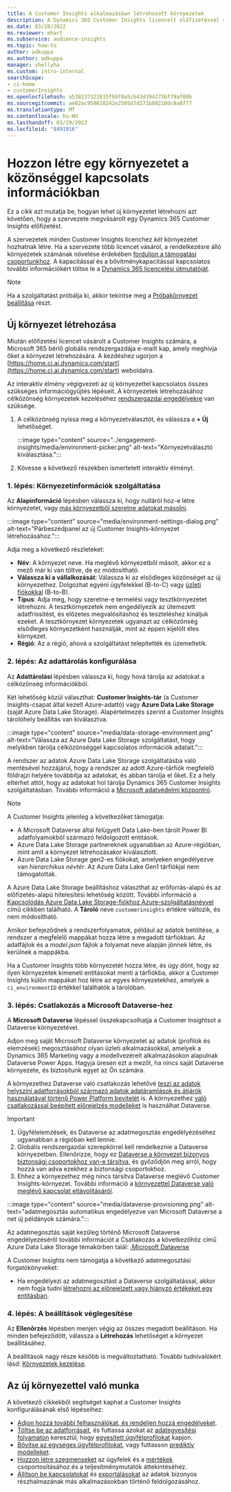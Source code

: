 ```yaml
---
title: A Customer Insights alkalmazásban létrehozott környezetek
description: A Dynamics 365 Customer Insights licencelt előfizetéssel rendelkező környezetek létrehozására vonatkozó lépések.
ms.date: 03/28/2022
ms.reviewer: mhart
ms.subservice: audience-insights
ms.topic: how-to
author: adkuppa
ms.author: adkuppa
manager: shellyha
ms.custom: intro-internal
searchScope:
- ci-home
- customerInsights
ms.openlocfilehash: a538237322615f69f0a5cb43d394275bf79af00b
ms.sourcegitcommit: ae02ac950810242e2505d7d371b80210dc8a0777
ms.translationtype: MT
ms.contentlocale: hu-HU
ms.lasthandoff: 03/29/2022
ms.locfileid: "8491916"
---
```

# <a name="create-an-environment-in-audience-insights"></a>Hozzon létre egy környezetet a közönséggel kapcsolats információkban

Ez a cikk azt mutatja be, hogyan lehet új környezetet létrehozni azt követően, hogy a szervezete megvásárolt egy Dynamics 365 Customer Insights előfizetést. 

A szervezetek minden Customer Insights licenchez *két* környezetet hozhatnak létre. Ha a szervezete több licencet vásárol, a rendelkezésre álló környezetek számának növelése érdekében [forduljon a támogatási csoportunkhoz](https://go.microsoft.com/fwlink/?linkid=2079641). A kapacitással és a bővítménykapacitással kapcsolatos további információkért töltse le a [Dynamics 365 licencelési útmutatóját](https://go.microsoft.com/fwlink/?LinkId=866544).

> [!NOTE]
> Ha a szolgáltatást próbálja ki, akkor tekintse meg a [Próbakörnyezet beállítása](../trial-signup.md) részt.

## <a name="create-a-new-environment"></a>Új környezet létrehozása

Miután előfizetési licencet vásárolt a Customer Insights számára, a Microsoft 365 bérlő globális rendszergazdája e-mailt kap, amely meghívja őket a környezet létrehozására. A kezdéshez ugorjon a [https://home.ci.ai.dynamics.com/start](https://home.ci.ai.dynamics.com/start) weboldalra. 

Az interaktív élmény végigvezeti az új környezettel kapcsolatos összes szükséges információgyűjtés lépéseit. A környezetek létrehozásához célközönség környezetek kezeléséhez [rendszergazdai engedélyekre](permissions.md) van szüksége.

1. A célközönség nyissa meg a környezetválasztót, és válassza a **+ Új** lehetőséget.
  
   :::image type="content" source="../engagement-insights/media/environment-picker.png" alt-text="Környezetválasztó kiválasztása.":::

1. Kövesse a következő részekben ismertetett interaktív élményt.

### <a name="step-1-provide-environment-information"></a>1. lépés: Környezetinformációk szolgáltatása

Az **Alapinformáció** lépésben válassza ki, hogy nulláról hoz-e létre környezetet, vagy [más környezetből szeretne adatokat másolni](manage-environments.md#copy-the-environment-configuration).

   :::image type="content" source="media/environment-settings-dialog.png" alt-text="Párbeszédpanel az új Customer Insights-környezet létrehozásához.":::

Adja meg a következő részleteket:
   - **Név**: A környezet neve. Ha meglévő környezetből másolt, akkor ez a mező már ki van töltve, de ez módosítható.
   - **Válassza ki a vállalkozását**: Válassza ki az elsődleges közönséget az új környezethez. Dolgozhat egyéni ügyfelekkel (B-to-C) vagy [üzleti fiókokkal](work-with-business-accounts.md) (B-to-B).
   - **Típus**: Adja meg, hogy szeretne-e termelési vagy tesztkörnyezetet létrehozni. A tesztkörnyezetek nem engedélyezik az ütemezett adatfrissítést, és előzetes megvalósításhoz és teszteléshez kínáljuk ezeket. A tesztkörnyezet környezetek ugyanazt az célközönség elsődleges környezetként használják, mint az éppen kijelölt éles környezet.
   - **Régió**: Az a régió, ahová a szolgáltatást telepítették és üzemeltetik.

### <a name="step-2-configure-data-storage"></a>2. lépés: Az adattárolás konfigurálása

Az **Adattárolási** lépésben válassza ki, hogy hová tárolja az adatokat a célközönség információkból.

Két lehetőség közül választhat: **Customer Insights-tár** (a Customer Insights-csapat által kezelt Azure-adattó) vagy **Azure Data Lake Storage** (saját Azure Data Lake Storage). Alapértelmezés szerint a Customer Insights tárolóhely beállítás van kiválasztva.

:::image type="content" source="media/data-storage-environment.png" alt-text="Válassza az Azure Data Lake Storage szolgáltatást, hogy melyikben tárolja célközönséggel kapcsolatos információk adatait.":::

A rendszer az adatok Azure Data Lake Storage szolgáltatásba való mentésével hozzájárul, hogy a rendszer az adott Azure-tárfiók megfelelő földrajzi helyére továbbítja az adatokat, és abban tárolja el őket. Ez a hely eltérhet attól, hogy az adatokat hol tárolja Dynamics 365 Customer Insights szolgáltatásban. További információ a [Microsoft adatvédelmi központró](https://www.microsoft.com/trust-center).

> [!NOTE]
> A Customer Insights jelenleg a következőket támogatja:
> - A Microsoft Dataverse által felügyelt Data Lake-ben tárolt Power BI adatfolyamokból származó feldolgozott entitások.  
> - Azure Data Lake Storage partnereknek ugyanabban az Azure-régióban, mint amit a környezet létrehozásakor kiválasztott.
> - Azure Data Lake Storage gen2-es fiókokat, amelyeken engedélyezve van *hierarchikus névtér*. Az Azure Data Lake Gen1 tárfiókjai nem támogatottak.

A Azure Data Lake Storage beállításhoz választhat az erőforrás-alapú és az előfizetés-alapú hitelesítési lehetőség között. További információ a [Kapcsolódás Azure Data Lake Storage-fiókhoz Azure-szolgáltatásnévvel](connect-service-principal.md) című cikkben található. A **Tároló** neve `customerinsights` értékre változik, és nem módosítható.

Amikor befejeződnek a rendszerfolyamatok, például az adatok betöltése, a rendszer a megfelelő mappákat hozza létre a megadott tárfiókban. Az adatfájlok és a *model.json* fájlok a folyamat neve alapján jönnek létre, és kerülnek a mappákba.

Ha a Customer Insights több környezetét hozza létre, és úgy dönt, hogy az ilyen környezetek kimeneti entitásokat menti a tárfiókba, akkor a Customer Insights külön mappákat hoz létre az egyes környezetekhez, amelyek a `ci_environmentID` értékkel találhatók a tárolóban.

### <a name="step-3-connect-to-microsoft-dataverse"></a>3. lépés: Csatlakozás a Microsoft Dataverse-hez
   
A **Microsoft Dataverse** lépéssel összekapcsolhatja a Customer Insightsot a Dataverse környezetével.

Adjon meg saját Microsoft Dataverse környezetet az adatok (profilok és elemzések) megosztásához olyan üzleti alkalmazásokkal, amelyek a Dynamics 365 Marketing vagy a modellvezérelt alkalmazásokon alapulnak Dataverse Power Apps. Hagyja üresen ezt a mezőt, ha nincs saját Dataverse környezete, és biztosítunk egyet az Ön számára.

A környezethez Dataverse való csatlakozás lehetővé [teszi az adatok helyszíni adatforrásokból származó adatok adatáramlások és átjárók használatával történő Power Platform bevitelét](data-sources.md#add-data-from-on-premises-data-sources) is. A környezethez [való csatlakozással beépített előrejelzés modelleket](predictions-overview.md?tabs=b2c#out-of-box-models) is használhat Dataverse.

> [!IMPORTANT]
> 1. Ügyfélelemzések, és Dataverse az adatmegosztás engedélyezéséhez ugyanabban a régióban kell lennie.
> 1. Globális rendszergazdai szerepkörrel kell rendelkeznie a Dataverse környezetben. Ellenőrizze, hogy ez [Dataverse a környezet bizonyos biztonsági csoportokhoz van-e társítva](/power-platform/admin/control-user-access#associate-a-security-group-with-a-dataverse-environment), és győződjön meg arról, hogy hozzá van adva ezekhez a biztonsági csoportokhoz.
> 1. Ehhez a környezethez még nincs társítva Dataverse meglévő Customer Insights-környezet. További információ a [környezettel Dataverse való meglévő kapcsolat eltávolításáról](manage-environments.md#remove-an-existing-connection-to-a-dataverse-environment).

:::image type="content" source="media/dataverse-provisioning.png" alt-text="adatmegosztás automatikus engedélyezve van Microsoft Dataverse a net új példányok számára.":::

Az adatmegosztás saját kezűleg történő Microsoft Dataverse engedélyezéséről további információt a Csatlakozás a következőhöz című Azure Data Lake Storage témakörben talál: [.Microsoft Dataverse](manage-environments.md#connect-to-microsoft-dataverse)

A Customer Insights nem támogatja a következő adatmegosztási forgatókönyveket:
- Ha engedélyezi az adatmegosztást a Dataverse szolgáltatással, akkor nem fogja tudni [létrehozni az előrejelzett vagy hiányzó értékeket egy entitásban](predictions.md).

### <a name="step-4-finalize-the-settings"></a>4. lépés: A beállítások véglegesítése

Az **Ellenőrzés** lépésben menjen végig az összes megadott beállításon. Ha minden befejeződött, válassza a **Létrehozás** lehetőséget a környezet beállításáhez. 

A beállítások nagy része később is megváltoztatható. További tudnivalókért lásd: [Környezetek kezelése](manage-environments.md).

## <a name="work-with-your-new-environment"></a>Az új környezettel való munka

A következő cikkekből segítséget kaphat a Customer Insights konfigurálásának első lépéseihez: 

- [Adjon hozzá további felhasználókat, és rendeljen hozzá engedélyeket](permissions.md).
- [Töltse be az adatforrásait](data-sources.md), és futtassa azokat az [adategyesítési folyamaton](data-unification.md) keresztül, hogy [egyesített ügyfélprofilokat](customer-profiles.md) kapjon.
- [Bővítse az egységes ügyfélprofilokat](enrichment-hub.md), vagy futtasson [prediktív modelleket](predictions-overview.md).
- [Hozzon létre szegmenseket](segments.md) az ügyfelek és a [mértékek](measures.md) csoportosításához és a teljesítménymutatók áttekintéséhez.
- [Állítson be kapcsolatokat](connections.md) és [exportálásokat](export-destinations.md) az adatok bizonyos részhalmazának más alkalmazásokban történő feldolgozásához.
